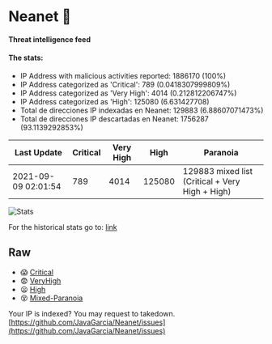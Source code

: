 # Neanet :hocho:
#### Threat intelligence feed
#### The stats:

- IP Address with malicious activities reported: 1886170 (100%)
- IP Address categorized as 'Critical':  789 (0.0418307999809%)
- IP Address categorized as 'Very High':  4014 (0.212812206747%)
- IP Address categorized as 'High':  125080 (6.631427708)
- Total de direcciones IP indexadas en Neanet:  129883 (6.88607071473%)
- Total de direcciones IP descartadas en Neanet:  1756287 (93.1139292853%)

| Last Update | Critical | Very High | High | Paranoia |
| --- | --- | --- | --- | --- |
| 2021-09-09 02:01:54 | 789 | 4014 | 125080 | 129883 mixed list (Critical + Very High + High)|

![Stats](https://docs.google.com/spreadsheets/d/e/2PACX-1vSnaNMIXVabIpDJjufMlzH7poXnshF3mgd8Is1g9ytUEzVsP5my4Trn8f-xkoLLQ38xpL3HtmUexLo6/pubchart?oid=501124687&format=image)

For the historical stats go to: [link](/stats.csv)
## Raw
- :scream: [Critical](https://raw.githubusercontent.com/JavaGarcia/Neanet/master/blacklists/neanet_critical.txt)
- :fearful: [VeryHigh](https://raw.githubusercontent.com/JavaGarcia/Neanet/master/blacklists/neanet_veryHigh.txtt)
- :frowning: [High](https://raw.githubusercontent.com/JavaGarcia/Neanet/master/blacklists/neanet_high.txt)
- :dizzy_face: [Mixed-Paranoia](https://raw.githubusercontent.com/JavaGarcia/Neanet/master/blacklists/neanet_all.txt)


Your IP is indexed? You may request to takedown. [https://github.com/JavaGarcia/Neanet/issues](https://github.com/JavaGarcia/Neanet/issues)





























































































































































































































































































































































































































































































































































































































































































































































































































































































































































































































































































































































































































































































































































































































































































































































































































































































































































































































































































































































































































































































































































































































































































































































































































































































































































































































































































































































































































































































































































































































































































































































































































































































































































































































































































































































































































































































































































































































































































































































































































































































































































































































































































































































































































































































































































































































































































































































































































































































































































































































































































































































































































































































































































































































































































































































































































































































































































































































































































































































































































































































































































































































































































































































































































































































































































































































































































































































































































































































































































































































































































































































































































































































































































































































































































































































































































































































































































































































































































































































































































































































































































































































































































































































































































































































































































































































































































































































































































